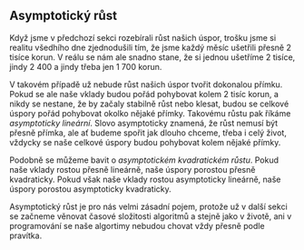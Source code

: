 ## Asymptotický růst

Když jsme v předchozí sekci rozebírali růst našich úspor, trošku jsme si realitu všedhího dne zjednodušili tím, že jsme každý měsíc ušetřili přesně 2 tisíce korun. V reálu se nám ale snadno stane, že si jednou ušetříme 2 tisíce, jindy 2 400 a jindy třeba jen 1 700 korun.

V takovém případě už nebude růst našich úspor tvořit dokonalou přímku. Pokud se ale naše vklady budou pořád pohybovat kolem 2 tisíc korun, a nikdy se nestane, že by začaly stabilně růst nebo klesat, budou se celkové úspory pořád pohybovat okolko nějaké přímky. Takovému růstu pak říkáme _asymptoticky lineární_. Slovo asymptoticky znamená, že růst nemusí být přesně přímka, ale ať budeme spořit jak dlouho chceme, třeba i celý život, vždycky se naše celkové úspory budou pohybovat kolem nějaké přímky.

Podobně se můžeme bavit o _asymptotickém kvadratickém růstu_. Pokud naše vklady rostou přesně lineárně, naše úspory porostou přesně kvadraticky. Pokud však naše vklady rostou asymptoticky lineárně, naše úspory porostou asymptoticky kvadraticky.

Asymptotický růst je pro nás velmi zásadní pojem, protože už v další sekci se začneme věnovat časové složitosti algoritmů a stejně jako v životě, ani v programování se naše algortimy nebudou chovat vždy přesně podle pravítka. 

